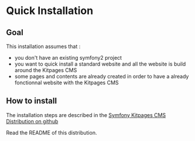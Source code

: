 Quick Installation
==================

Goal
----
This installation assumes that :

* you don't have an existing symfony2 project
* you want to quick install a standard website and all the website is build around the Kitpages CMS
* some pages and contents are already created in order to have a already fonctionnal website with the Kitpages CMS

How to install
--------------

The installation steps are described in the
[Symfony Kitpages CMS Distribution on github](https://github.com/kitpages/kitpages-cms-edition)

Read the README of this distribution.
